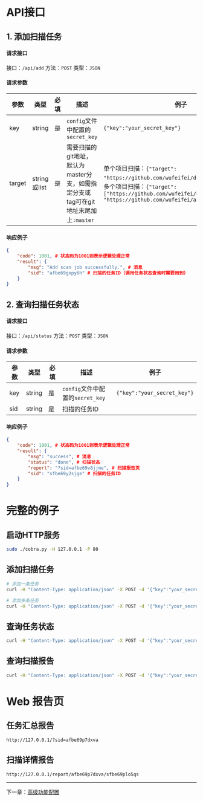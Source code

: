 # API接口

## 1. 添加扫描任务

#### 请求接口
接口：`/api/add`
方法：`POST`
类型：`JSON`

#### 请求参数

|参数|类型|必填|描述|例子|
|---|---|---|---|---|
|key|string|是|`config`文件中配置的`secret_key`|`{"key":"your_secret_key"}`|
|target|string或list|是|需要扫描的git地址，默认为master分支，如需指定分支或tag可在git地址末尾加上`:master`|单个项目扫描：`{"target": "https://github.com/wufeifei/dict.git:master"}`；<br>多个项目扫描：`{"target": ["https://github.com/wufeifei/dict.git:master", "https://github.com/wufeifei/autossh.git:master"]}`|

#### 响应例子
```json
{
    "code": 1001, # 状态码为1001则表示逻辑处理正常
    "result": {
        "msg": "Add scan job successfully.", # 消息
        "sid": "afbe69gxpy6h" # 扫描的任务ID（调用任务状态查询时需要用到）
    }
}
```

## 2. 查询扫描任务状态

#### 请求接口
接口：`/api/status`
方法：`POST`
类型：`JSON`

#### 请求参数

|参数|类型|必填|描述|例子|
|---|---|---|---|---|
|key|string|是|`config`文件中配置的`secret_key`|`{"key":"your_secret_key"}`|
|sid|string|是|扫描的任务ID|

#### 响应例子
```json
{
    "code": 1001, # 状态码为1001则表示逻辑处理正常
    "result": {
        "msg": "success", # 消息
        "status": "done", # 扫描状态
        "report": "?sid=afbe69v8jjme", # 扫描报告页
        "sid": "sfbe69y2sjge" # 扫描的任务ID
    }
}
```

# 完整的例子
## 启动HTTP服务
```bash
sudo ./cobra.py -H 127.0.0.1 -P 80
```

## 添加扫描任务
```bash
# 添加一条任务
curl -H "Content-Type: application/json" -X POST -d '{"key":"your_secret_key", "target":"https://github.com/wufeifei/grw.git:master"}' http://127.0.0.1/api/add

# 添加多条任务
curl -H "Content-Type: application/json" -X POST -d '{"key":"your_secret_key", "target":["https://github.com/wufeifei/cobra.git:master", "https://github.com/wufeifei/grw.git:master"]}' http://127.0.0.1/api/add
```

## 查询任务状态
```bash
curl -H "Content-Type: application/json" -X POST -d '{"key":"your_secret_key","sid": "e3ea91nd1f4"}' http://127.0.0.1/api/status
```

## 查询扫描报告
```bash
curl -H "Content-Type: application/json" -X POST -d '{"key":"your_secret_key","task_id": "your_task_id"}' http://127.0.0.1/api/report
```

# Web 报告页

## 任务汇总报告
```
http://127.0.0.1/?sid=afbe69p7dxva
```

## 扫描详情报告
```
http://127.0.0.1/report/afbe69p7dxva/sfbe69plo5qs
```
---
下一章：[高级功能配置](https://wufeifei.github.io/cobra/config)
